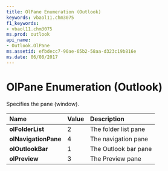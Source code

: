 ```yaml
---
title: OlPane Enumeration (Outlook)
keywords: vbaol11.chm3075
f1_keywords:
- vbaol11.chm3075
ms.prod: outlook
api_name:
- Outlook.OlPane
ms.assetid: efbdecc7-90ae-65b2-58aa-d323c19b816e
ms.date: 06/08/2017
---
```



# OlPane Enumeration (Outlook)

Specifies the pane (window).



|**Name**|**Value**|**Description**|
|:-----|:-----|:-----|
| **olFolderList**|2|The folder list pane|
| **olNavigationPane**|4|The navigation pane|
| **olOutlookBar**|1|The Outlook bar pane|
| **olPreview**|3|The Preview pane|

